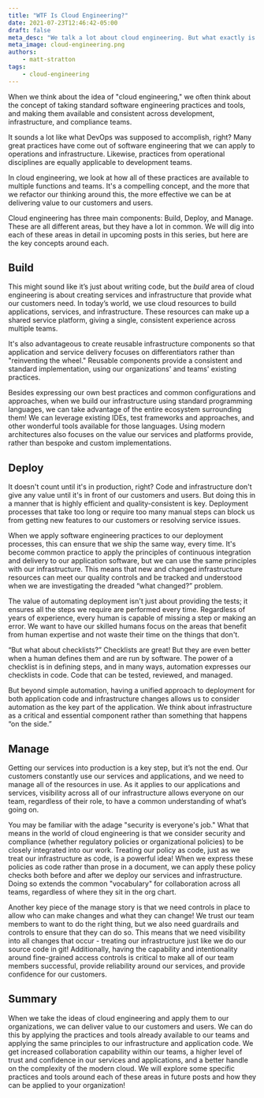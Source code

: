 ```yaml
---
title: "WTF Is Cloud Engineering?"
date: 2021-07-23T12:46:42-05:00
draft: false
meta_desc: "We talk a lot about cloud engineering. But what exactly is it? Let's find out!"
meta_image: cloud-engineering.png
authors:
    - matt-stratton
tags:
    - cloud-engineering
---
```

When we think about the idea of "cloud engineering," we often think about the concept of taking standard software engineering practices and tools, and making them available and consistent across development, infrastructure, and compliance teams.

It sounds a lot like what DevOps was supposed to accomplish, right? Many great practices have come out of software engineering that we can apply to operations and infrastructure. Likewise, practices from operational disciplines are equally applicable to development teams.

In cloud engineering, we look at how all of these practices are available to multiple functions and teams. It's a compelling concept, and the more that we refactor our thinking around this, the more effective we can be at delivering value to our customers and users.

<!--more-->

Cloud engineering has three main components: Build, Deploy, and Manage. These are all different areas, but they have a lot in common. We will dig into each of these areas in detail in upcoming posts in this series, but here are the key concepts around each.

## Build

This might sound like it’s just about writing code, but the *build* area of cloud engineering is about creating services and infrastructure that provide what our customers need. In today’s world, we use cloud resources to build applications, services, and infrastructure. These resources can make up a shared service platform, giving a single, consistent experience across multiple teams.

It's also advantageous to create reusable infrastructure components so that application and service delivery focuses on differentiators rather than "reinventing the wheel." Reusable components provide a consistent and standard implementation, using our organizations' and teams' existing practices.

Besides expressing our own best practices and common configurations and approaches, when we build our infrastructure using standard programming languages, we can take advantage of the entire ecosystem surrounding them! We can leverage existing IDEs, test frameworks and approaches, and other wonderful tools available for those languages. Using modern architectures also focuses on the value our services and platforms provide, rather than bespoke and custom implementations.

## Deploy

It doesn't count until it's in production, right? Code and infrastructure don't give any value until it's in front of our customers and users. But doing this in a manner that is highly efficient and quality-consistent is key. Deployment processes that take too long or require too many manual steps can block us from getting new features to our customers or resolving service issues.

When we apply software engineering practices to our deployment processes, this can ensure that we ship the same way, every time. It's become common practice to apply the principles of continuous integration and delivery to our application software, but we can use the same principles with our infrastructure. This means that new and changed infrastructure resources can meet our quality controls and be tracked and understood when we are investigating the dreaded “what changed?” problem.

The value of automating deployment isn't just about providing the tests; it ensures all the steps we require are performed every time. Regardless of years of experience, every human is capable of missing a step or making an error. We want to have our skilled humans focus on the areas that benefit from human expertise and not waste their time on the things that don't.

“But what about checklists?” Checklists are great! But they are even better when a human defines them and are run by software. The power of a checklist is in defining steps, and in many ways, automation expresses our checklists in code. Code that can be tested, reviewed, and managed.

But beyond simple automation, having a unified approach to deployment for both application code and infrastructure changes allows us to consider automation as the key part of the application. We think about infrastructure as a critical and essential component rather than something that happens “on the side.”

## Manage

Getting our services into production is a key step, but it’s not the end. Our customers constantly use our services and applications, and we need to manage all of the resources in use. As it applies to our applications and services, visibility across all of our infrastructure allows everyone on our team, regardless of their role, to have a common understanding of what’s going on.

You may be familiar with the adage "security is everyone's job." What that means in the world of cloud engineering is that we consider security and compliance (whether regulatory policies or organizational policies) to be closely integrated into our work. Treating our policy as code, just as we treat our infrastructure as code, is a powerful idea! When we express these policies as code rather than prose in a document, we can apply these policy checks both before and after we deploy our services and infrastructure. Doing so extends the common "vocabulary" for collaboration across all teams, regardless of where they sit in the org chart.

Another key piece of the manage story is that we need controls in place to allow who can make changes and what they can change! We trust our team members to want to do the right thing, but we also need guardrails and controls to ensure that they can do so. This means that we need visibility into all changes that occur - treating our infrastructure just like we do our source code in git! Additionally, having the capability and intentionality around fine-grained access controls is critical to make all of our team members successful, provide reliability around our services, and provide confidence for our customers.

## Summary

When we take the ideas of cloud engineering and apply them to our organizations, we can deliver value to our customers and users. We can do this by applying the practices and tools already available to our teams and applying the same principles to our infrastructure and application code. We get increased collaboration capability within our teams, a higher level of trust and confidence in our services and applications, and a better handle on the complexity of the modern cloud. We will explore some specific practices and tools around each of these areas in future posts and how they can be applied to your organization!
